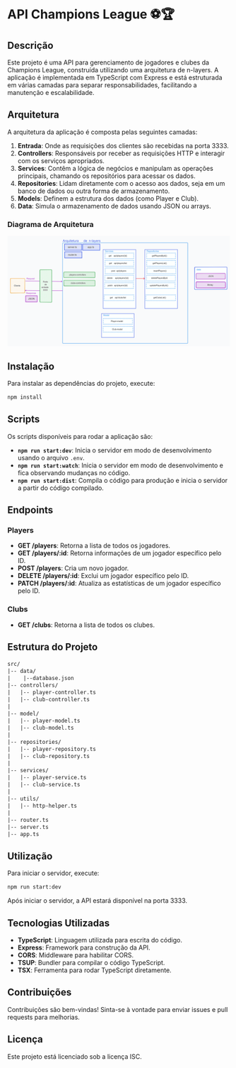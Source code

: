 
# API Champions League ⚽🏆

## Descrição

Este projeto é uma API para gerenciamento de jogadores e clubes da Champions League, construída utilizando uma arquitetura de n-layers. A aplicação é implementada em TypeScript com Express e está estruturada em várias camadas para separar responsabilidades, facilitando a manutenção e escalabilidade.

## Arquitetura

A arquitetura da aplicação é composta pelas seguintes camadas:

1. **Entrada**: Onde as requisições dos clientes são recebidas na porta 3333.
2. **Controllers**: Responsáveis por receber as requisições HTTP e interagir com os serviços apropriados.
3. **Services**: Contêm a lógica de negócios e manipulam as operações principais, chamando os repositórios para acessar os dados.
4. **Repositories**: Lidam diretamente com o acesso aos dados, seja em um banco de dados ou outra forma de armazenamento.
5. **Models**: Definem a estrutura dos dados (como Player e Club).
6. **Data**: Simula o armazenamento de dados usando JSON ou arrays.

### Diagrama de Arquitetura

![Arquitetura do Projeto](/docs/arquitetura%20do%20projeto.png)

## Instalação

Para instalar as dependências do projeto, execute:

```bash
npm install
```

## Scripts

Os scripts disponíveis para rodar a aplicação são:

- **`npm run start:dev`**: Inicia o servidor em modo de desenvolvimento usando o arquivo `.env`.
- **`npm run start:watch`**: Inicia o servidor em modo de desenvolvimento e fica observando mudanças no código.
- **`npm run start:dist`**: Compila o código para produção e inicia o servidor a partir do código compilado.

## Endpoints

### Players

- **GET /players**: Retorna a lista de todos os jogadores.
- **GET /players/:id**: Retorna informações de um jogador específico pelo ID.
- **POST /players**: Cria um novo jogador.
- **DELETE /players/:id**: Exclui um jogador específico pelo ID.
- **PATCH /players/:id**: Atualiza as estatísticas de um jogador específico pelo ID.

### Clubs

- **GET /clubs**: Retorna a lista de todos os clubes.

## Estrutura do Projeto

```plaintext
src/
|-- data/
|    |--database.json
|-- controllers/
|   |-- player-controller.ts
|   |-- club-controller.ts
|
|-- model/
|   |-- player-model.ts
|   |-- club-model.ts
|
|-- repositories/
|   |-- player-repository.ts
|   |-- club-repository.ts
|
|-- services/
|   |-- player-service.ts
|   |-- club-service.ts
|
|-- utils/
|   |-- http-helper.ts
|
|-- router.ts
|-- server.ts
|-- app.ts
```

## Utilização

Para iniciar o servidor, execute:

```bash
npm run start:dev
```

Após iniciar o servidor, a API estará disponível na porta 3333.

## Tecnologias Utilizadas

- **TypeScript**: Linguagem utilizada para escrita do código.
- **Express**: Framework para construção da API.
- **CORS**: Middleware para habilitar CORS.
- **TSUP**: Bundler para compilar o código TypeScript.
- **TSX**: Ferramenta para rodar TypeScript diretamente.

## Contribuições

Contribuições são bem-vindas! Sinta-se à vontade para enviar issues e pull requests para melhorias.

## Licença

Este projeto está licenciado sob a licença ISC.
```
